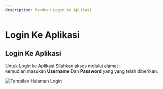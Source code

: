 ```yaml
---
description: Panduan Login ke Aplikasi
---
```


# Login Ke Aplikasi

## Login Ke Aplikasi

Untuk Login ke Aplikasi Silahkan akses melalui alamat  : \
kemudian masukan **Username** Dan **Password** yang yang telah diberikan.

![Tampilan Halaman Login](.gitbook/assets/screen-shot-2021-07-24-at-13.07.04.png)

